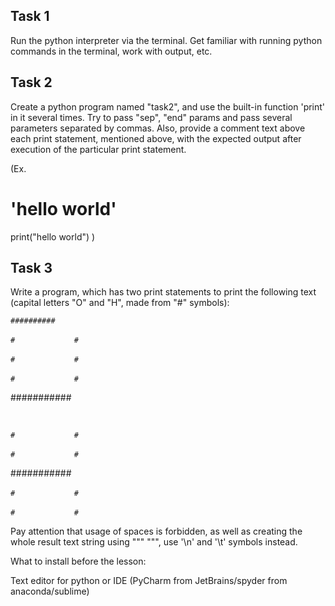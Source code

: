 ## Task 1

Run the python interpreter via the terminal.
Get familiar with running python commands in the terminal, work with output, etc.

## Task 2

Create a python program named "task2", and use the built-in function 'print' in it several times.
Try to pass "sep", "end" params and pass several parameters separated by commas.
Also, provide a comment text above each print statement, mentioned above,
with the expected output after execution of the particular print statement.

(Ex.
# 'hello world'
print("hello world")
)

## Task 3

Write a program, which has two print statements to print the following text
(capital letters "O" and "H", made from "#" symbols):


`##########`

`#`   `    ` `      ` ` `       `#`

`#`   `    ` `      ` ` `       `#`

`#`   `    ` `      ` ` `       `#`

###########


` `

`#`   `    ` `      ` ` `       `#`

`#`   `    ` `      ` ` `       `#`

###########

`#`   `    ` `      ` ` `       `#`

`#`   `    ` `      ` ` `       `#`


Pay attention that usage of spaces is forbidden, as well as creating the whole result
text string using """ """, use '\n' and '\t' symbols instead.

What to install before the lesson:

Text editor for python or IDE (PyCharm from JetBrains/spyder from anaconda/sublime)

